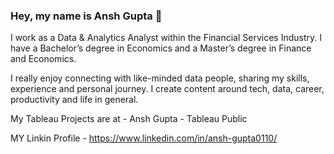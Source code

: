 ### Hey, my name is Ansh Gupta 👋

I work as a Data & Analytics Analyst within the Financial Services Industry. I have a Bachelor’s degree in Economics and a Master’s degree in Finance and Economics.

I really enjoy connecting with like-minded data people, sharing my skills, experience and personal journey. I create content around tech, data, career, productivity and life in general.

My Tableau Projects are at - Ansh Gupta - Tableau Public

MY Linkin Profile - https://www.linkedin.com/in/ansh-gupta0110/

